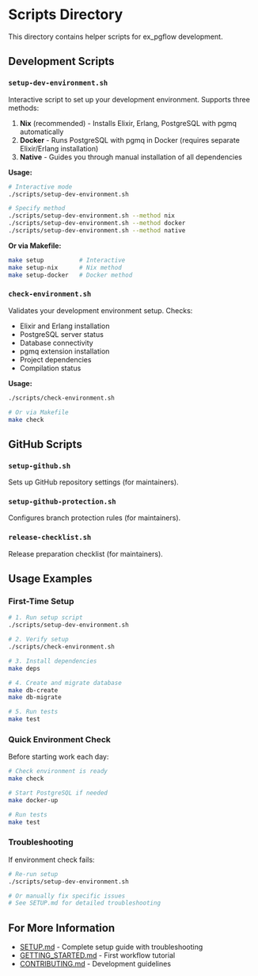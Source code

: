 # Scripts Directory

This directory contains helper scripts for ex_pgflow development.

## Development Scripts

### `setup-dev-environment.sh`

Interactive script to set up your development environment. Supports three methods:

1. **Nix** (recommended) - Installs Elixir, Erlang, PostgreSQL with pgmq automatically
2. **Docker** - Runs PostgreSQL with pgmq in Docker (requires separate Elixir/Erlang installation)
3. **Native** - Guides you through manual installation of all dependencies

**Usage:**
```bash
# Interactive mode
./scripts/setup-dev-environment.sh

# Specify method
./scripts/setup-dev-environment.sh --method nix
./scripts/setup-dev-environment.sh --method docker
./scripts/setup-dev-environment.sh --method native
```

**Or via Makefile:**
```bash
make setup          # Interactive
make setup-nix      # Nix method
make setup-docker   # Docker method
```

### `check-environment.sh`

Validates your development environment setup. Checks:
- Elixir and Erlang installation
- PostgreSQL server status
- Database connectivity
- pgmq extension installation
- Project dependencies
- Compilation status

**Usage:**
```bash
./scripts/check-environment.sh

# Or via Makefile
make check
```

## GitHub Scripts

### `setup-github.sh`

Sets up GitHub repository settings (for maintainers).

### `setup-github-protection.sh`

Configures branch protection rules (for maintainers).

### `release-checklist.sh`

Release preparation checklist (for maintainers).

## Usage Examples

### First-Time Setup

```bash
# 1. Run setup script
./scripts/setup-dev-environment.sh

# 2. Verify setup
./scripts/check-environment.sh

# 3. Install dependencies
make deps

# 4. Create and migrate database
make db-create
make db-migrate

# 5. Run tests
make test
```

### Quick Environment Check

Before starting work each day:

```bash
# Check environment is ready
make check

# Start PostgreSQL if needed
make docker-up

# Run tests
make test
```

### Troubleshooting

If environment check fails:

```bash
# Re-run setup
./scripts/setup-dev-environment.sh

# Or manually fix specific issues
# See SETUP.md for detailed troubleshooting
```

## For More Information

- [SETUP.md](../SETUP.md) - Complete setup guide with troubleshooting
- [GETTING_STARTED.md](../GETTING_STARTED.md) - First workflow tutorial
- [CONTRIBUTING.md](../CONTRIBUTING.md) - Development guidelines
